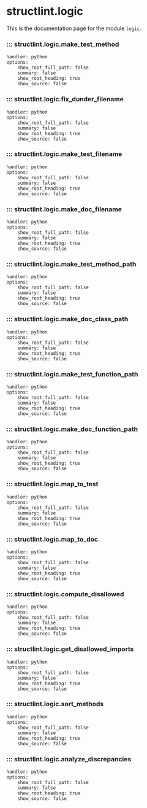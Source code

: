 # structlint.logic

This is the documentation page for the module `logic`.

### ::: structlint.logic.make_test_method
    handler: python
    options:
        show_root_full_path: false
        summary: false
        show_root_heading: true
        show_source: false

### ::: structlint.logic.fix_dunder_filename
    handler: python
    options:
        show_root_full_path: false
        summary: false
        show_root_heading: true
        show_source: false

### ::: structlint.logic.make_test_filename
    handler: python
    options:
        show_root_full_path: false
        summary: false
        show_root_heading: true
        show_source: false

### ::: structlint.logic.make_doc_filename
    handler: python
    options:
        show_root_full_path: false
        summary: false
        show_root_heading: true
        show_source: false

### ::: structlint.logic.make_test_method_path
    handler: python
    options:
        show_root_full_path: false
        summary: false
        show_root_heading: true
        show_source: false

### ::: structlint.logic.make_doc_class_path
    handler: python
    options:
        show_root_full_path: false
        summary: false
        show_root_heading: true
        show_source: false

### ::: structlint.logic.make_test_function_path
    handler: python
    options:
        show_root_full_path: false
        summary: false
        show_root_heading: true
        show_source: false

### ::: structlint.logic.make_doc_function_path
    handler: python
    options:
        show_root_full_path: false
        summary: false
        show_root_heading: true
        show_source: false

### ::: structlint.logic.map_to_test
    handler: python
    options:
        show_root_full_path: false
        summary: false
        show_root_heading: true
        show_source: false

### ::: structlint.logic.map_to_doc
    handler: python
    options:
        show_root_full_path: false
        summary: false
        show_root_heading: true
        show_source: false

### ::: structlint.logic.compute_disallowed
    handler: python
    options:
        show_root_full_path: false
        summary: false
        show_root_heading: true
        show_source: false

### ::: structlint.logic.get_disallowed_imports
    handler: python
    options:
        show_root_full_path: false
        summary: false
        show_root_heading: true
        show_source: false

### ::: structlint.logic.sort_methods
    handler: python
    options:
        show_root_full_path: false
        summary: false
        show_root_heading: true
        show_source: false

### ::: structlint.logic.analyze_discrepancies
    handler: python
    options:
        show_root_full_path: false
        summary: false
        show_root_heading: true
        show_source: false
